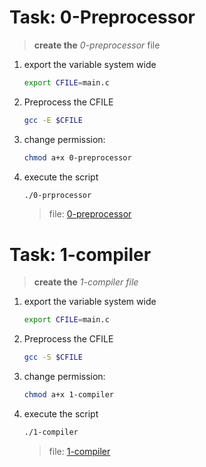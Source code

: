 # Task: 0-Preprocessor

> **create the** _0-preprocessor_ file

1. export the variable system wide
   ```bash
   export CFILE=main.c
   ```
2. Preprocess the CFILE
   ```bash
   gcc -E $CFILE
   ```
3. change permission:
   ```bash
   chmod a+x 0-preprocessor
   ```
4. execute the script
   ```bash
   ./0-prprocessor
   ```
   > file: [0-preprocessor](0-preprocessor)

# Task: 1-compiler

> **create the** _1-compiler file_

1. export the variable system wide
   ```bash
   export CFILE=main.c
   ```
2. Preprocess the CFILE
   ```bash
   gcc -S $CFILE
   ```
3. change permission:
   ```bash
   chmod a+x 1-compiler
   ```
4. execute the script
   ```bash
   ./1-compiler
   ```
   > file: [1-compiler](1-compiler)

